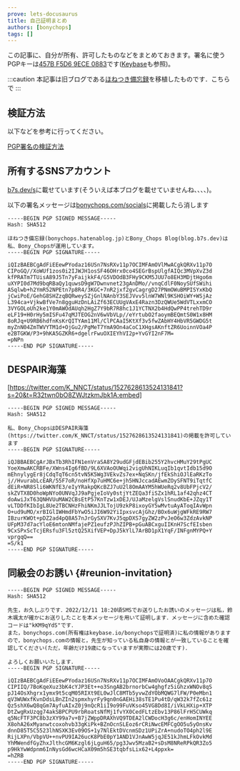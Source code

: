 ```yaml
---
prove: lets-docusaurus
title: 自己証明まとめ
authors: [bonychops]
tags: []
---
```


この記事に、自分が所有、許可したものなどをまとめておきます。署名に使うPGPキーは[457B F5D6 9ECE 0883](https://keybase.io/bonychops/pgp_keys.asc)です([Keybase](https://keybase.io/bonychops)も参照)。
<!--truncate-->


:::caution
本記事は旧ブログである[ほねつき備忘録](https://bonychops.hatenablog.jp)を移植したものです．こちらで
:::




## 検証方法
以下などを参考に行ってください。

[PGP署名の検証方法](/v1/2022/05/20/PGP-check)



## 所有するSNSアカウント
[b7s.dev/s](https://b7s.dev/s)に載せています(そういえば本ブログを載せていませんね、、、、)。

以下の署名メッセージは[bonychops.com/socials](https://bonychops.com/socials)に掲載したら消します
```
-----BEGIN PGP SIGNED MESSAGE-----
Hash: SHA512

ほねつき備忘録(bonychops.hatenablog.jp)とBony_Chops Blog(blog.b7s.dev)は私、Bony_Chopsが運用しています。
-----BEGIN PGP SIGNATURE-----

iQIzBAEBCgAdFiEEewPYodaz16USn7NsRXv11p7OCIMFAmOVlMwACgkQRXv11p7O
CIPoGQ//XoWUf1zos0i2IJWJH1osSF46OHrx0co4SEGrBspUlgfAIQc3MVpXvZ3d
kfPRATm7TUisA89J5Tn7yFaijkkF4/G5VDOdB3FHy9CKM5JUU7o8EH3MDjtHgo6m
uXYPI0d7Md9bqRBaQy1quwsD9gW7Dwnvnet23gAnDMo//vnqCdlF0NoySUfSWihi
ASqlwb+h2YmR52NPEtn7p8R4/3KGC+7nR2jxf2gvCagrgD27PNmOWuBMPISYxKbQ
jCwiPoE/GehG8SHZzqBQRweySZjGnlNAnbY3SEJVvv5lnW7WNl9KSHOiWY+WSjAz
L394ca+VjkwBfVe7n8gguHzDnLAiZf63ECUUgVAxE4Razn3DzQWUe5WdVTLxxmCO
3VYGOLoUh2ke1Y0mAWOdAUqh2HgZ7Y9bR7R8hc1J1YCTNX2b4HdQwPP4trehTD9r
eLF19+H0rHy5mISFu47qMJTEOG2nV6wVbVLp//eYrtubO2faoymBEQmtS0W1x8HM
8oRJq+U9RB6hdfnKsKrQITYAm11Ml/ClPCAaI5KtXf3v5fwZAbHY4HbVR5GWDG5t
myZnN04ZmTWVYTM1d+OjGu2/PgMeT7YmA9On4aCoC1XHgsAKnftZR6UoinnVOa4P
e2BTGKW/P3+9hKA5GZKR6+dgelrFwuOXIEYhVI2p+YvGYI2nF7M=
=pNPn
-----END PGP SIGNATURE-----
```

## DESPAIR海藻

[https://twitter.com/K_NNCT/status/1527628613524131841?s=20&t=R32twn0bO8ZWJtzkmJbk1A:embed]

```
-----BEGIN PGP SIGNED MESSAGE-----
Hash: SHA512

私、Bony_ChopsはDESPAIR海藻(https://twitter.com/K_NNCT/status/1527628613524131841)の掲載を許可しています
-----BEGIN PGP SIGNATURE-----

iQJBBAEBCgArJBxTb3RhIFN1enVraSA8Y29udGFjdEBib255Y2hvcHMuY29tPgUC
YoeXmwAKCRBFe/XWns4Ig6fBD/9L6XVAoOUWqi2vigUhNIKLuqIb1qvtIdb15d9O
mEhnylygEr8jCdqTqT6cn5tvN5K5Wg3VEkvZs7ex+NqSKn/jfEkShiOJlEaRKzTo
j//HvurabLcEAR/55F7oR/noHfXp7uHMC6e+jh5HNJccadAEwmZOySFNT9iTqtfC
dEiR+NR8Sli6WKNfE3/eIyYRakpQKcBZJ7uU2l8OmAAYM5hWUeRq2v8UbFPjcV2/
skZVTX8D0hoWpNYo0UNVqJJ9aPgjeIoVy0stjYtZEQa3fiSZx1hRL1af42qhz4CT
doAwiJxT63QNHVUuMAW2CBsEtP57KnTzw1xDEJ/UJaMzelgVslSnudKbE+JZqy1T
vLTDDfKIbIgL8Ue2TBCNHzFhiNKmJJLTojU9zkP8ixoyGY5wMvtuAyAToqIAvWpn
O+ud9uMO/xrBIGlIWHmdFbYwO5iJI6W92YiIpxsvcAjGhz/BOx6uWjgWFkRE9RW7
IBzurKWOt+pDZ2ad4pQ8A57nJrGySXV7KvJ5qpDXS7gyZW2zPvJeO6w3ZdzAvkNP
UFpM37d7acYloE6mtonNMfajePZ1eufzPJhZIPB+pGuABCxguIIKnH7ScfEIsben
9CxSPxScTcjERsfu3Fl5ztQ25XifVEP+DpJ5kYlL7ArBD1pX1YqF/INFgnMYPQ+Y
vprgqQ==
=S/k1
-----END PGP SIGNATURE-----
```

## 同級会のお誘い {#reunion-invitation}
```
-----BEGIN PGP SIGNED MESSAGE-----
Hash: SHA512

先生，お久しぶりです．2022/12/11 18:20頃SMSでお送りしたお誘いのメッセージは私，鈴木颯太が確かにお送りしたことを本メッセージを用いて証明します．メッセージに含めた確認コードは"kKM9qYdS"です．
また，bonychops.com(所有権はkeybase.io/bonychopsで証明済)に私の情報がありますので，bonychops.comの情報と，先生が知っている私自身の情報とが一致していることを確認してください(ただ，年齢だけ19歳になっていますが実際には20歳です)．

よろしくお願いいたします．
-----BEGIN PGP SIGNATURE-----

iQIzBAEBCgAdFiEEewPYodaz16USn7NsRXv11p7OCIMFAmOVoOAACgkQRXv11p7O
CIPIIQ/7BoKqeXuz3bK4cYJP3Et++o3SngAB2brnorbCw4ghgfz5iGhzxWNOv8qS
pJ14OsXhgrx1ymx9t5cqM05RIXt9EL0wJlC8MTb5yvwZdYObMQWG7lFW/P0eMbn1
qV3WUWxfKvnDdsLBnZIn2spmxhyrFy9gn0nGAEHi38sTE1Pu4tD/qW32k7fZc61z
Qz5shX6wQ8qGm7AyfuAIxZ0j9nQcR1iI9o99FuVKso45VG8Dd8I/iVkLHXip+XTP
DtZwgRxUzqg74akSBPCPU9rbRoatsNfMj1fvYX0CedFLtzEbv13P86lFrH5CUWkq
q5NcFTF3PC8b3zXY99a7v+B7jZWppDRAXhVQ9TDEA2lCWDocH3g6c/enHomINYEE
X8ohA26xMyanwtcoxohvb33gKiPk+BZnOcnSLEoz6rCRiNwcEMFCgOO5u5yOnsKv
dnnD85T5C5523lhNSXK3Ev09OS+1y7NlEktDVcnmSDz1UPiZrA+nudoTO4ph2l9E
RijLXPn/VbpVU++nvPU9IA26ucK8PbE0pY1AND1VJnAwW5jqJE51kJhmLFkOvkMd
YhMWendfGyZhxJlthcGM6Kzgl6jLguH65/pg3Jwv5MzaB2+sDsM8NReRPkQR3Zo5
p9HkYwWdpnm6InNysGd6wcHCaX09m5hSE3tqbfsLix62+L4ppxk=
=hZRB
-----END PGP SIGNATURE-----
```